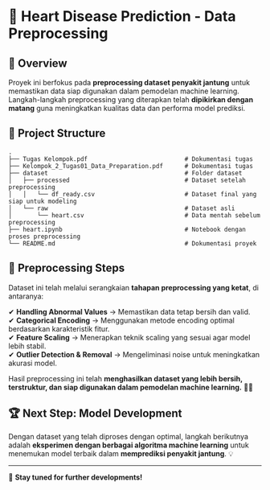 # 💖 Heart Disease Prediction - Data Preprocessing

## 📌 **Overview**
Proyek ini berfokus pada **preprocessing dataset penyakit jantung** untuk memastikan data siap digunakan dalam pemodelan machine learning. Langkah-langkah preprocessing yang diterapkan telah **dipikirkan dengan matang** guna meningkatkan kualitas data dan performa model prediksi.

## 📂 **Project Structure**
```
.
├── Tugas Kelompok.pdf                           # Dokumentasi tugas
├── Kelompok_2_Tugas01_Data_Preparation.pdf      # Dokumentasi tugas
├── dataset                                      # Folder dataset
│   ├── processed                                # Dataset setelah preprocessing
│   │   └── df_ready.csv                         # Dataset final yang siap untuk modeling
│   └── raw                                      # Dataset asli
│       └── heart.csv                            # Data mentah sebelum preprocessing
├── heart.ipynb                                  # Notebook dengan proses preprocessing
└── README.md                                    # Dokumentasi proyek
```

## 🔎 **Preprocessing Steps**
Dataset ini telah melalui serangkaian **tahapan preprocessing yang ketat**, di antaranya:

✔ **Handling Abnormal Values** → Memastikan data tetap bersih dan valid.  
✔ **Categorical Encoding** → Menggunakan metode encoding optimal berdasarkan karakteristik fitur.  
✔ **Feature Scaling** → Menerapkan teknik scaling yang sesuai agar model lebih stabil.  
✔ **Outlier Detection & Removal** → Mengeliminasi noise untuk meningkatkan akurasi model.  

Hasil preprocessing ini telah **menghasilkan dataset yang lebih bersih, terstruktur, dan siap digunakan dalam pemodelan machine learning.** 🚀🔥

## 🏆 **Next Step: Model Development**
Dengan dataset yang telah diproses dengan optimal, langkah berikutnya adalah **eksperimen dengan berbagai algoritma machine learning** untuk menemukan model terbaik dalam **memprediksi penyakit jantung**. 💡

---

🚀 **Stay tuned for further developments!**